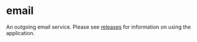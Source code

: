 # email
An outgoing email service. Please see [releases](https://github.com/Hadddock/email/releases) for information on using the application.
